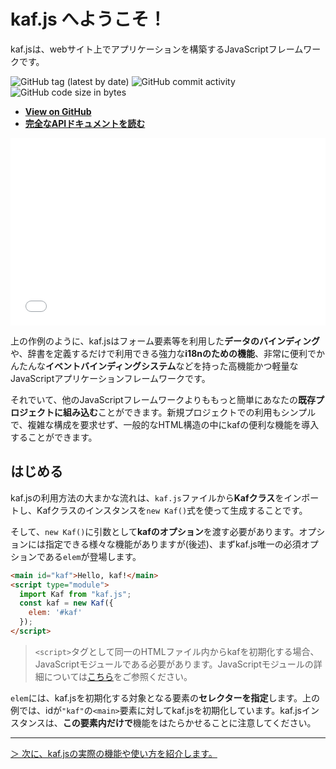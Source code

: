 # kaf.js へようこそ！

kaf.jsは、webサイト上でアプリケーションを構築するJavaScriptフレームワークです。

![GitHub tag (latest by date)](https://img.shields.io/github/v/tag/mtsgi/kafjs)
![GitHub commit activity](https://img.shields.io/github/commit-activity/y/mtsgi/kafjs?color=green)
![GitHub code size in bytes](https://img.shields.io/github/languages/code-size/mtsgi/kafjs)

- **[View on GitHub](https://github.com/mtsgi/kafjs)**
- **[完全なAPIドキュメントを読む](/api)**

<iframe width="100%" height="300" src="//jsfiddle.net/mtsgi/b2c9m14v/22/embedded/js,html,result/" allowfullscreen="allowfullscreen" allowpaymentrequest frameborder="0"></iframe>

上の作例のように、kaf.jsはフォーム要素等を利用した**データのバインディング**や、辞書を定義するだけで利用できる強力な**i18nのための機能**、非常に便利でかんたんな**イベントバインディングシステム**などを持った高機能かつ軽量なJavaScriptアプリケーションフレームワークです。

それでいて、他のJavaScriptフレームワークよりももっと簡単にあなたの**既存プロジェクトに組み込む**ことができます。新規プロジェクトでの利用もシンプルで、複雑な構成を要求せず、一般的なHTML構造の中にkafの便利な機能を導入することができます。

## はじめる

kaf.jsの利用方法の大まかな流れは、`kaf.js`ファイルから**Kafクラス**をインポートし、Kafクラスのインスタンスを`new Kaf()`式を使って生成することです。

そして、`new Kaf()`に引数として**kafのオプション**を渡す必要があります。オプションには指定できる様々な機能がありますが(後述)、まずkaf.js唯一の必須オプションである`elem`が登場します。

```html
<main id="kaf">Hello, kaf!</main>
<script type="module">
  import Kaf from "kaf.js";
  const kaf = new Kaf({
    elem: '#kaf'
  });
</script>
```

> `<script>`タグとして同一のHTMLファイル内からkafを初期化する場合、JavaScriptモジュールである必要があります。JavaScriptモジュールの詳細については[こちら](https://developer.mozilla.org/ja/docs/Web/JavaScript/Guide/Modules)をご参照ください。

`elem`には、kaf.jsを初期化する対象となる要素の**セレクターを指定**します。上の例では、idが`"kaf"`の`<main>`要素に対してkaf.jsを初期化しています。kaf.jsインスタンスは、**この要素内だけで**機能をはたらかせることに注意してください。

---

[＞ 次に、kaf.jsの実際の機能や使い方を紹介します。](/guide)
